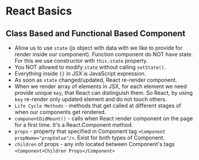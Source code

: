 # React Basics

## Class Based and Functional Based Component
- Allow us to use `state` (js object with data with we like to provide for render inside our component). Function component do NOT have state. For this we use constructor with `this.state` property.
- You NOT allowed to modify `state` without calling `setState()`.
- Everything inside `{}` in JSX is JavaScript expression.
- As soon as `state` changed/updated, React re-render component.
- When we render array of elements in JSX, for each element we need provide unique `key`, that React can distinguish them. So React, by using `key` re-render only updated element and do not touch others.
- `Life Cycle Methods` - methods that get called at different stages of when our components get rendered.
- `componentDidMount()` - calls when React render component on the page for a first time. It's a React.Component method.
- `props` - property that specified in Component tag `<Component propName="propValue"/>`. Exist for both types of Component.
- `children` of props - any info located between Component's tags `<Component>Children Props</Component>`
